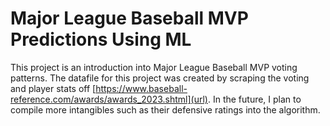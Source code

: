 # Major League Baseball MVP Predictions Using ML
This project is an introduction into Major League Baseball MVP voting patterns. The datafile for this project was created by scraping the voting and player stats off [https://www.baseball-reference.com/awards/awards_2023.shtml](url). In the future, I plan to compile more intangibles such as their defensive ratings into the algorithm. 


